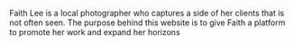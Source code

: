 Faith Lee is a local photographer who captures a side of her clients that is not often seen. The purpose behind this website is to give Faith a platform to promote her work and expand her horizons
